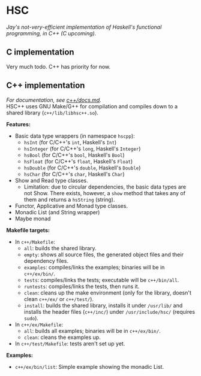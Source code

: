 # HSC
*Jay's not-very-efficient implementation of Haskell's functional programming, in C++ (C upcoming).*

## C implementation
Very much todo. C++ has priority for now.

## C++ implementation
*For documentation, see [c++/docs.md](./c%2B%2B/docs.md).*  
HSC++ uses GNU Make/G++ for compilation and compiles down to a shared library (`c++/lib/libhsc++.so`).  

**Features:**
 - Basic data type wrappers (in namespace `hscpp`):
   - `hsInt` (for C/C++'s `int`, Haskell's `Int`)
   - `hsInteger` (for C/C++'s `long`, Haskell's `Integer`)
   - `hsBool` (for C/C++'s `bool`, Haskell's `Bool`)
   - `hsFloat` (for C/C++'s `float`, Haskell's `Float`)
   - `hsDouble` (for C/C++'s `double`, Haskell's `Double`)
   - `hsChar` (for C/C++'s `char`, Haskell's `Char`)
 - Show and Read type classes.
   - Limitation: due to circular dependencies, the basic data types are not Show. There exists, however, a `show` method that takes any of them and returns a `hsString` (string).
 - Functor, Applicative and Monad type classes.
 - Monadic List (and String wrapper)
 - Maybe monad

**Makefile targets:**  
 - In `c++/Makefile`:
   - `all`: builds the shared library.
   - `empty`: shows all source files, the generated object files and their dependency files.
   - `examples`: compiles/links the examples; binaries will be in `c++/ex/bin/`.
   - `tests`: compiles/links the tests; executable will be `c++/bin/all`.
   - `runtests`: compiles/links the tests, then runs it.
   - `clean`: cleans up the make environment (only for the library, doesn't clean `c++/ex/` or `c++/test/`).
   - `install`: builds the shared library, installs it under ``/usr/lib/`` and installs the header files (`c++/inc/`) under ``/usr/include/hsc/`` (requires `sudo`).
 - In `c++/ex/Makefile`:
   - `all`: builds all examples; binaries will be in `c++/ex/bin/`.
   - `clean`: cleans the examples up.
 - In `c++/test/Makefile`: tests aren't set up yet.

**Examples:**
 - `c++/ex/bin/list`: Simple example showing the monadic List.
